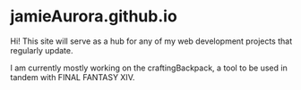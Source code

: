 # jamieAurora.github.io

Hi! This site will serve as a hub for any of my web development projects that regularly update.

I am currently mostly working on the craftingBackpack, a tool to be used in tandem with FINAL FANTASY XIV.
